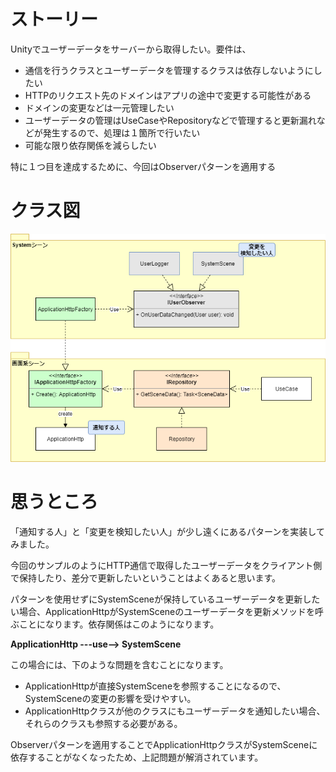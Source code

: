 # ストーリー

Unityでユーザーデータをサーバーから取得したい。要件は、
* 通信を行うクラスとユーザーデータを管理するクラスは依存しないようにしたい
* HTTPのリクエスト先のドメインはアプリの途中で変更する可能性がある
* ドメインの変更などは一元管理したい
* ユーザーデータの管理はUseCaseやRepositoryなどで管理すると更新漏れなどが発生するので、処理は１箇所で行いたい
* 可能な限り依存関係を減らしたい

特に１つ目を達成するために、今回はObserverパターンを適用する


# クラス図

![クラス図](ClassDiagram.png "クラス図")



# 思うところ

「通知する人」と「変更を検知したい人」が少し遠くにあるパターンを実装してみました。

今回のサンプルのようにHTTP通信で取得したユーザーデータをクライアント側で保持したり、差分で更新したいということはよくあると思います。

パターンを使用せずにSystemSceneが保持しているユーザーデータを更新したい場合、ApplicationHttpがSystemSceneのユーザーデータを更新メソッドを呼ぶことになります。依存関係はこのようになります。

**ApplicationHttp ---use--> SystemScene**

この場合には、下のような問題を含むことになります。

* ApplicationHttpが直接SystemSceneを参照することになるので、SystemSceneの変更の影響を受けやすい。
* ApplicationHttpクラスが他のクラスにもユーザーデータを通知したい場合、それらのクラスも参照する必要がある。

Observerパターンを適用することでApplicationHttpクラスがSystemSceneに依存することがなくなったため、上記問題が解消されています。

